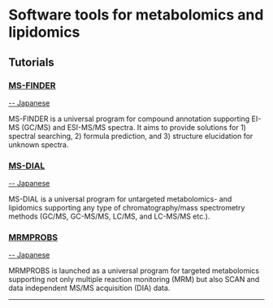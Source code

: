 # Software tools for metabolomics and lipidomics

## Tutorials

### [MS-FINDER](/mtbinfo.github.io/MS-FINDER/tutorial "MS-FINDER")
[-- Japanese](/mtbinfo.github.io/MS-FINDER/tutorial_japanese "MS-FINDER Japan")

MS-FINDER is a universal program for compound annotation supporting EI-MS (GC/MS) and ESI-MS/MS spectra. It aims to provide solutions for 1) spectral searching, 2) formula prediction, and 3) structure elucidation for unknown spectra.

### [MS-DIAL](/mtbinfo.github.io/MS-DIAL/tutorial "MS-DIAL") 
[-- Japanese](/mtbinfo.github.io/MS-DIAL/tutorial_japanese "MS-DIAL Japan") 

MS-DIAL is a universal program for untargeted metabolomics- and lipidomics supporting any type of chromatography/mass spectrometry methods (GC/MS, GC-MS/MS, LC/MS, and LC-MS/MS etc.).

### [MRMPROBS](/mtbinfo.github.io/MRMPROBS/tutorial "MRMPROBS")
[-- Japanese](/mtbinfo.github.io/MRMPROBS/tutorial_japanese "MRMPROBS Japan") 

MRMPROBS is launched as a universal program for targeted metabolomics supporting not only multiple reaction monitoring (MRM) but also SCAN and data independent MS/MS acquisition (DIA) data.

<hr>
